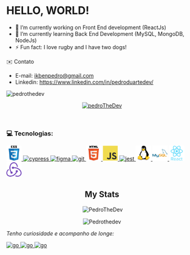 # HELLO, WORLD!

- 🔭 I’m currently working on Front End development (ReactJs)
- 🌱 I’m currently learning Back End Development (MySQL, MongoDB, NodeJs)
- ⚡ Fun fact: I love rugby and I have two dogs!


✉️ Contato
- E-mail: ikbenpedro@gmail.com
- Linkedin: https://www.linkedin.com/in/pedroduartedev/

<p align="left"> <img src="https://komarev.com/ghpvc/?username=pedroTheDev&label=Profile%20views&color=0e75b6&style=flat" alt="pedrothedev" /> </p>

<p align="center"> <a href="https://github.com/ryo-ma/github-profile-trophy"><img src="https://github-profile-trophy.vercel.app/?username=pedroTheDev" alt="pedroTheDev" /></a> </p>

<p align="right"> <a href="https://twitter.com/" target="blank"><img src="https://img.shields.io/twitter/follow/?logo=twitter&style=for-the-badge" alt="" /></a> </p>



 <!--Language and tools-->
<h3 align="left">💻 Tecnologias:</h3>
<p align="left"> 
<a href="https://www.w3schools.com/css/" target="_blank">
<img src="https://raw.githubusercontent.com/devicons/devicon/master/icons/css3/css3-original-wordmark.svg" alt="css3" width="40" height="40"/> </a>
<a href="https://www.cypress.io" target="_blank">
<img src="https://raw.githubusercontent.com/simple-icons/simple-icons/6e46ec1fc23b60c8fd0d2f2ff46db82e16dbd75f/icons/cypress.svg" alt="cypress" width="40" height="40"/> </a>
<a href="https://www.figma.com/" target="_blank">
<img src="https://www.vectorlogo.zone/logos/figma/figma-icon.svg" alt="figma" width="40" height="40"/> </a>
<a href="https://git-scm.com/" target="_blank">
<img src="https://www.vectorlogo.zone/logos/git-scm/git-scm-icon.svg" alt="git" width="40" height="40"/> </a>
<a href="https://www.w3.org/html/" target="_blank">
<img src="https://raw.githubusercontent.com/devicons/devicon/master/icons/html5/html5-original-wordmark.svg" alt="html5" width="40" height="40"/> </a>
<a href="https://developer.mozilla.org/en-US/docs/Web/JavaScript" target="_blank"> <img src="https://raw.githubusercontent.com/devicons/devicon/master/icons/javascript/javascript-original.svg" alt="javascript" width="40" height="40"/> </a>
<a href="https://jestjs.io" target="_blank">
<img src="https://www.vectorlogo.zone/logos/jestjsio/jestjsio-icon.svg" alt="jest" width="40" height="40"/> </a>
<a href="https://www.linux.org/" target="_blank">
<img src="https://raw.githubusercontent.com/devicons/devicon/master/icons/linux/linux-original.svg" alt="linux" width="40" height="40"/> </a>
<a href="https://www.mysql.com/" target="_blank">
<img src="https://raw.githubusercontent.com/devicons/devicon/master/icons/mysql/mysql-original-wordmark.svg" alt="mysql" width="40" height="40"/> </a>
<a href="https://reactjs.org/" target="_blank"> 
<img src="https://raw.githubusercontent.com/devicons/devicon/master/icons/react/react-original-wordmark.svg" alt="react" width="40" height="40"/> </a>
<a href="https://redux.js.org" target="_blank"> 
<img src="https://raw.githubusercontent.com/devicons/devicon/master/icons/redux/redux-original.svg" alt="redux" width="40" height="40"/> </a>

<!--Stats-->
 <h2 align="center"> My Stats </h2>
<p align="center">&nbsp;<img align="center" src="https://github-readme-stats.vercel.app/api?username=pedroTheDev&show_icons=true&locale=en" alt="PedroTheDev" /></p>
<!--Streak-->
<p align="center"><img align="center" src="https://github-readme-streak-stats.herokuapp.com/?user=pedroTheDev&" alt="Pedrothedev" /></p>

*Tenho curiosidade e acompanho de longe:*
<!--- Go;-->
<a href="https://golang.org/" target="_blank">
<img src="https://upload.wikimedia.org/wikipedia/commons/thumb/0/05/Go_Logo_Blue.svg/1024px-Go_Logo_Blue.svg.png" alt="go" width="40" height="40"/> </a>
<!--- Ruby;-->
<a href="https://www.ruby-lang.org/pt/" target="_blank">
<img src="https://blog-codeminer42.s3.amazonaws.com/legacy-posts-images/towards-minimal-idiomatic-and-performant-ruby-code/1*Qc0XxYm-qAZL-7tjjlNfrg.png" alt="go" width="40" height="40"/> </a>
<!--- PHP;-->
<a href="https://www.php.net/" target="_blank">
<img src="https://www.php.net/images/logos/new-php-logo.svg" alt="go" width="55" height="40"/> </a>


